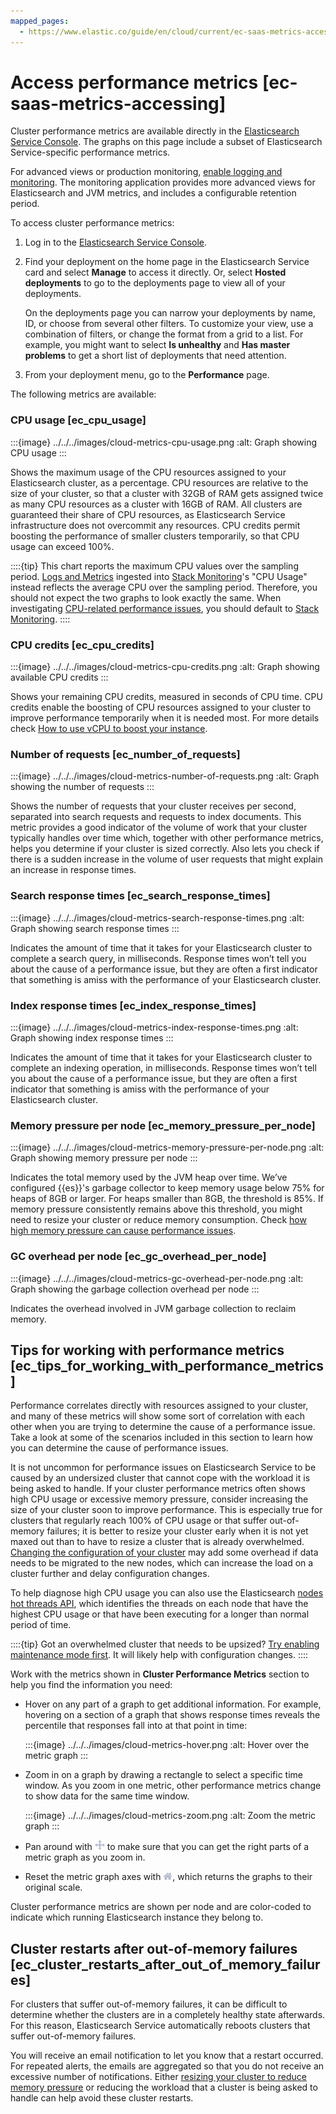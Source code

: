 ```yaml
---
mapped_pages:
  - https://www.elastic.co/guide/en/cloud/current/ec-saas-metrics-accessing.html
---
```


# Access performance metrics [ec-saas-metrics-accessing]

Cluster performance metrics are available directly in the [Elasticsearch Service Console](https://cloud.elastic.co?page=docs&placement=docs-body). The graphs on this page include a subset of Elasticsearch Service-specific performance metrics.

For advanced views or production monitoring, [enable logging and monitoring](../stack-monitoring/stack-monitoring-on-elastic-cloud-deployments.md). The monitoring application provides more advanced views for Elasticsearch and JVM metrics, and includes a configurable retention period.

To access cluster performance metrics:

1. Log in to the [Elasticsearch Service Console](https://cloud.elastic.co?page=docs&placement=docs-body).
2. Find your deployment on the home page in the Elasticsearch Service card and select **Manage** to access it directly. Or, select **Hosted deployments** to go to the deployments page to view all of your deployments.

    On the deployments page you can narrow your deployments by name, ID, or choose from several other filters. To customize your view, use a combination of filters, or change the format from a grid to a list. For example, you might want to select **Is unhealthy** and **Has master problems** to get a short list of deployments that need attention.

3. From your deployment menu, go to the **Performance** page.

The following metrics are available:


### CPU usage [ec_cpu_usage]

:::{image} ../../../images/cloud-metrics-cpu-usage.png
:alt: Graph showing CPU usage
:::

Shows the maximum usage of the CPU resources assigned to your Elasticsearch cluster, as a percentage. CPU resources are relative to the size of your cluster, so that a cluster with 32GB of RAM gets assigned twice as many CPU resources as a cluster with 16GB of RAM. All clusters are guaranteed their share of CPU resources, as Elasticsearch Service infrastructure does not overcommit any resources. CPU credits permit boosting the performance of smaller clusters temporarily, so that CPU usage can exceed 100%.

::::{tip}
This chart reports the maximum CPU values over the sampling period. [Logs and Metrics](../stack-monitoring/stack-monitoring-on-elastic-cloud-deployments.md) ingested into [Stack Monitoring](visualizing-monitoring-data.md)'s "CPU Usage" instead reflects the average CPU over the sampling period. Therefore, you should not expect the two graphs to look exactly the same. When investigating [CPU-related performance issues](../../../troubleshoot/monitoring/performance.md), you should default to [Stack Monitoring](visualizing-monitoring-data.md).
::::



### CPU credits [ec_cpu_credits]

:::{image} ../../../images/cloud-metrics-cpu-credits.png
:alt: Graph showing available CPU credits
:::

Shows your remaining CPU credits, measured in seconds of CPU time. CPU credits enable the boosting of CPU resources assigned to your cluster to improve performance temporarily when it is needed most. For more details check [How to use vCPU to boost your instance](ec-vcpu-boost-instance.md).


### Number of requests [ec_number_of_requests]

:::{image} ../../../images/cloud-metrics-number-of-requests.png
:alt: Graph showing the number of requests
:::

Shows the number of requests that your cluster receives per second, separated into search requests and requests to index documents. This metric provides a good indicator of the volume of work that your cluster typically handles over time which, together with other performance metrics, helps you determine if your cluster is sized correctly. Also lets you check if there is a sudden increase in the volume of user requests that might explain an increase in response times.


### Search response times [ec_search_response_times]

:::{image} ../../../images/cloud-metrics-search-response-times.png
:alt: Graph showing search response times
:::

Indicates the amount of time that it takes for your Elasticsearch cluster to complete a search query, in milliseconds. Response times won’t tell you about the cause of a performance issue, but they are often a first indicator that something is amiss with the performance of your Elasticsearch cluster.


### Index response times [ec_index_response_times]

:::{image} ../../../images/cloud-metrics-index-response-times.png
:alt: Graph showing index response times
:::

Indicates the amount of time that it takes for your Elasticsearch cluster to complete an indexing operation, in milliseconds. Response times won’t tell you about the cause of a performance issue, but they are often a first indicator that something is amiss with the performance of your Elasticsearch cluster.


### Memory pressure per node [ec_memory_pressure_per_node]

:::{image} ../../../images/cloud-metrics-memory-pressure-per-node.png
:alt: Graph showing memory pressure per node
:::

Indicates the total memory used by the JVM heap over time. We’ve configured {{es}}'s garbage collector to keep memory usage below 75% for heaps of 8GB or larger. For heaps smaller than 8GB, the threshold is 85%. If memory pressure consistently remains above this threshold, you might need to resize your cluster or reduce memory consumption. Check [how high memory pressure can cause performance issues](../../../troubleshoot/monitoring/high-memory-pressure.md).


### GC overhead per node [ec_gc_overhead_per_node]

:::{image} ../../../images/cloud-metrics-gc-overhead-per-node.png
:alt: Graph showing the garbage collection overhead per node
:::

Indicates the overhead involved in JVM garbage collection to reclaim memory.


## Tips for working with performance metrics [ec_tips_for_working_with_performance_metrics]

Performance correlates directly with resources assigned to your cluster, and many of these metrics will show some sort of correlation with each other when you are trying to determine the cause of a performance issue. Take a look at some of the scenarios included in this section to learn how you can determine the cause of performance issues.

It is not uncommon for performance issues on Elasticsearch Service to be caused by an undersized cluster that cannot cope with the workload it is being asked to handle. If your cluster performance metrics often shows high CPU usage or excessive memory pressure, consider increasing the size of your cluster soon to improve performance. This is especially true for clusters that regularly reach 100% of CPU usage or that suffer out-of-memory failures; it is better to resize your cluster early when it is not yet maxed out than to have to resize a cluster that is already overwhelmed. [Changing the configuration of your cluster](../../deploy/elastic-cloud/configure.md) may add some overhead if data needs to be migrated to the new nodes, which can increase the load on a cluster further and delay configuration changes.

To help diagnose high CPU usage you can also use the Elasticsearch [nodes hot threads API](https://www.elastic.co/guide/en/elasticsearch/reference/current/cluster-nodes-hot-threads.html), which identifies the threads on each node that have the highest CPU usage or that have been executing for a longer than normal period of time.

::::{tip}
Got an overwhelmed cluster that needs to be upsized? [Try enabling maintenance mode first](../../maintenance/ece/start-stop-routing-requests.md). It will likely help with configuration changes.
::::


Work with the metrics shown in **Cluster Performance Metrics** section to help you find the information you need:

* Hover on any part of a graph to get additional information. For example, hovering on a section of a graph that shows response times reveals the percentile that responses fall into at that point in time:

    :::{image} ../../../images/cloud-metrics-hover.png
    :alt: Hover over the metric graph
    :::

* Zoom in on a graph by drawing a rectangle to select a specific time window. As you zoom in one metric, other performance metrics change to show data for the same time window.

    :::{image} ../../../images/cloud-metrics-zoom.png
    :alt: Zoom the metric graph
    :::

* Pan around with ![Pan in a metric graph](../../../images/cloud-metrics-pan.png "") to make sure that you can get the right parts of a metric graph as you zoom in.
* Reset the metric graph axes with ![Reset the metric graph](../../../images/cloud-metrics-reset.png ""), which returns the graphs to their original scale.

Cluster performance metrics are shown per node and are color-coded to indicate which running Elasticsearch instance they belong to.


## Cluster restarts after out-of-memory failures [ec_cluster_restarts_after_out_of_memory_failures]

For clusters that suffer out-of-memory failures, it can be difficult to determine whether the clusters are in a completely healthy state afterwards. For this reason, Elasticsearch Service automatically reboots clusters that suffer out-of-memory failures.

You will receive an email notification to let you know that a restart occurred. For repeated alerts, the emails are aggregated so that you do not receive an excessive number of notifications. Either [resizing your cluster to reduce memory pressure](../../deploy/elastic-cloud/ec-customize-deployment-components.md#ec-cluster-size) or reducing the workload that a cluster is being asked to handle can help avoid these cluster restarts.




